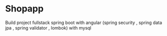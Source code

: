 # Shopapp
Build project fullstack spring boot with angular (spring security , spring data jpa , spring validator , lombok) with mysql
